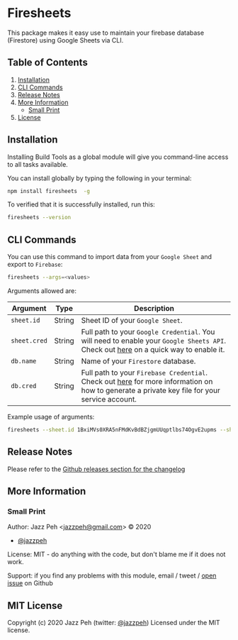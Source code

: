 # Firesheets

This package makes it easy use to maintain your firebase database (Firestore) using Google Sheets via CLI.

## Table of Contents

1. [Installation](#installation)
2. [CLI Commands](#cli-commands)
3. [Release Notes](#release-notes)
4. [More Information](#more-information)
    * [Small Print](#small-print)
5. [License](#license)

## Installation

<a name="installation"></a>

Installing Build Tools as a global module will give you command-line access to all tasks available.

You can install globally by typing the following in your terminal:

```bash
npm install firesheets  -g
```

To verified that it is successfully installed, run this:

```bash
firesheets --version
```

## CLI Commands

<a name="cli-commands"></a>

You can use this command to import data from your `Google Sheet` and export to `Firebase`:

```bash
firesheets --args=<values>
```

Arguments allowed are:

| Argument | Type | Description |
|--------|--------|--------|
| `sheet.id` | String | Sheet ID of your `Google Sheet`.
| `sheet.cred` | String | Full path to your `Google Credential`. You will need to enable your `Google Sheets API`. Check out [here](https://developers.google.com/sheets/api/quickstart/nodejs) on a quick way to enable it.
| `db.name`| String | Name of your `Firestore` database.
| `db.cred`| String | Full path to your `Firebase Credential`. Check out [here](https://firebase.google.com/docs/admin/setup) for more information on how to generate a private key file for your service account.

Example usage of arguments:

```bash
firesheets --sheet.id 1BxiMVs0XRA5nFMdKvBdBZjgmUUqptlbs74OgvE2upms --sheet.cred /Users/john/.google/credentials.json --db.name firesheets-9e63f --db.cred /Users/john/.firebase/firesheets-9e63f-firebase-adminsdk-abcdef-ghi.json
```

## Release Notes

<a name="release-notes"></a>

Please refer to the [Github releases section for the changelog](https://github.com/jazzpeh/firesheets/releases)

## More Information

<a name="more-information"></a>

### Small Print

<a name="small-print"></a>

Author: Jazz Peh &lt;jazzpeh@gmail.com&gt; &copy; 2020

* [@jazzpeh](https://twitter.com/jazzpeh)

License: MIT - do anything with the code, but don't blame me if it does not work.

Support: if you find any problems with this module, email / tweet /
[open issue](https://github.com/jazzpeh/firesheets/issues) on Github

## MIT License

<a name="license"></a>

Copyright (c) 2020 Jazz Peh (twitter: [@jazzpeh](https://twitter.com/jazzpeh))
Licensed under the MIT license.
